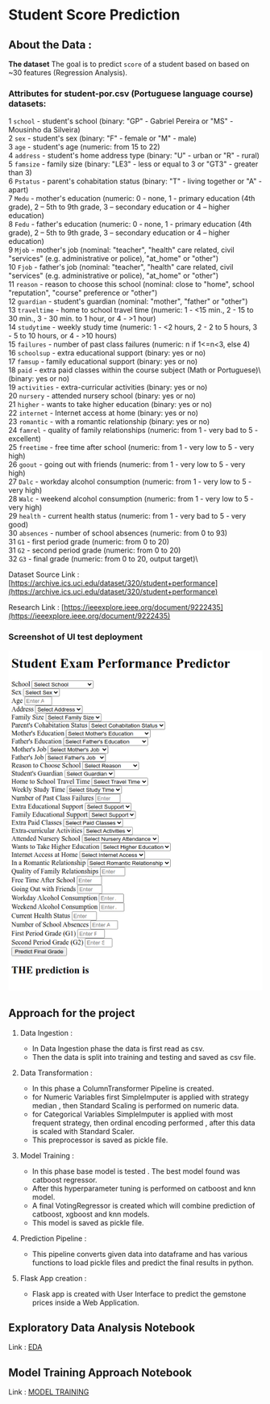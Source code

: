 # Student Score Prediction 

## About the Data :

**The dataset** The goal is to predict `score` of a student based on based on ~30 features (Regression Analysis).

### Attributes for student-por.csv (Portuguese language course) datasets:
1 `school` - student's school (binary: "GP" - Gabriel Pereira or "MS" - Mousinho da Silveira)\
2 `sex` - student's sex (binary: "F" - female or "M" - male)\
3 `age` - student's age (numeric: from 15 to 22)\
4 `address` - student's home address type (binary: "U" - urban or "R" - rural)\
5 `famsize` - family size (binary: "LE3" - less or equal to 3 or "GT3" - greater than 3)\
6 `Pstatus` - parent's cohabitation status (binary: "T" - living together or "A" - apart)\
7 `Medu` - mother's education (numeric: 0 - none,  1 - primary education (4th grade)\, 2 – 5th to 9th grade, 3 – secondary education or 4 – higher education)\
8 `Fedu` - father's education (numeric: 0 - none,  1 - primary education (4th grade)\, 2 – 5th to 9th grade, 3 – secondary education or 4 – higher education)\
9 `Mjob` - mother's job (nominal: "teacher", "health" care related, civil "services" (e.g. administrative or police)\, "at_home" or "other")\
10 `Fjob` - father's job (nominal: "teacher", "health" care related, civil "services" (e.g. administrative or police)\, "at_home" or "other")\
11 `reason` - reason to choose this school (nominal: close to "home", school "reputation", "course" preference or "other")\
12 `guardian` - student's guardian (nominal: "mother", "father" or "other")\
13 `traveltime` - home to school travel time (numeric: 1 - <15 min., 2 - 15 to 30 min., 3 - 30 min. to 1 hour, or 4 - >1 hour)\
14 `studytime` - weekly study time (numeric: 1 - <2 hours, 2 - 2 to 5 hours, 3 - 5 to 10 hours, or 4 - >10 hours)\
15 `failures` - number of past class failures (numeric: n if 1<=n<3, else 4)\
16 `schoolsup` - extra educational support (binary: yes or no)\
17 `famsup` - family educational support (binary: yes or no)\
18 `paid` - extra paid classes within the course subject (Math or Portuguese)\ (binary: yes or no)\
19 `activities` - extra-curricular activities (binary: yes or no)\
20 `nursery` - attended nursery school (binary: yes or no)\
21 `higher` - wants to take higher education (binary: yes or no)\
22 `internet` - Internet access at home (binary: yes or no)\
23 `romantic` - with a romantic relationship (binary: yes or no)\
24 `famrel` - quality of family relationships (numeric: from 1 - very bad to 5 - excellent)\
25 `freetime` - free time after school (numeric: from 1 - very low to 5 - very high)\
26 `goout` - going out with friends (numeric: from 1 - very low to 5 - very high)\
27 `Dalc` - workday alcohol consumption (numeric: from 1 - very low to 5 - very high)\
28 `Walc` - weekend alcohol consumption (numeric: from 1 - very low to 5 - very high)\
29 `health` - current health status (numeric: from 1 - very bad to 5 - very good)\
30 `absences` - number of school absences (numeric: from 0 to 93)\
31 `G1` - first period grade (numeric: from 0 to 20)\
31 `G2` - second period grade (numeric: from 0 to 20)\
32 `G3` - final grade (numeric: from 0 to 20, output target)\

Dataset Source Link :
[https://archive.ics.uci.edu/dataset/320/student+performance](https://archive.ics.uci.edu/dataset/320/student+performance)

Research Link :
[https://ieeexplore.ieee.org/document/9222435](https://ieeexplore.ieee.org/document/9222435)

### Screenshot of UI test deployment 

![HomepageUI](./screenshots/home.png)

## Approach for the project 

1. Data Ingestion : 
    * In Data Ingestion phase the data is first read as csv. 
    * Then the data is split into training and testing and saved as csv file.

2. Data Transformation : 
    * In this phase a ColumnTransformer Pipeline is created.
    * for Numeric Variables first SimpleImputer is applied with strategy median , then Standard Scaling is performed on numeric data.
    * for Categorical Variables SimpleImputer is applied with most frequent strategy, then ordinal encoding performed , after this data is scaled with Standard Scaler.
    * This preprocessor is saved as pickle file.

3. Model Training : 
    * In this phase base model is tested . The best model found was catboost regressor.
    * After this hyperparameter tuning is performed on catboost and knn model.
    * A final VotingRegressor is created which will combine prediction of catboost, xgboost and knn models.
    * This model is saved as pickle file.

4. Prediction Pipeline : 
    * This pipeline converts given data into dataframe and has various functions to load pickle files and predict the final results in python.

5. Flask App creation : 
    * Flask app is created with User Interface to predict the gemstone prices inside a Web Application.

## Exploratory Data Analysis Notebook

Link : [EDA](<notebook/1. EDA STUDENT PERFORMANCE .ipynb>)

## Model Training Approach Notebook

Link : [MODEL TRAINING](<notebook/2. MODEL TRAINING.ipynb>)


